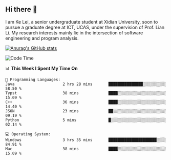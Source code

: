 ## Hi there 👋
I am Ke Lei, a senior undergraduate student at Xidian University, soon to pursue a graduate degree at ICT, UCAS, under the supervision of Prof. Lian Li. My research interests mainly lie in the intersection of software engineering and program analysis.
<!--
**KrystalRay/KrystalRay** is a ✨ _special_ ✨ repository because its `README.md` (this file) appears on your GitHub profile.

Here are some ideas to get you started:

- 🔭 I’m currently working on ...
- 🌱 I’m currently learning ...
- 👯 I’m looking to collaborate on ...
- 🤔 I’m looking for help with ...
- 💬 Ask me about ...
- 📫 How to reach me: ...
- 😄 Pronouns: ...
- ⚡ Fun fact: ...
-->
[![Anurag's GitHub stats](https://github-readme-stats.vercel.app/api?username=KrystalRay)](https://github.com/anuraghazra/github-readme-stats)
<!--START_SECTION:waka-->
![Code Time](http://img.shields.io/badge/Code%20Time-4%20hrs%2015%20mins-blue)

📊 **This Week I Spent My Time On** 

```text
💬 Programming Languages: 
Java                     2 hrs 28 mins       ███████████████░░░░░░░░░░   58.50 % 
Typst                    38 mins             ████░░░░░░░░░░░░░░░░░░░░░   15.09 % 
C++                      36 mins             ████░░░░░░░░░░░░░░░░░░░░░   14.40 % 
JSON                     23 mins             ██░░░░░░░░░░░░░░░░░░░░░░░   09.19 % 
Python                   5 mins              █░░░░░░░░░░░░░░░░░░░░░░░░   02.14 % 

💻 Operating System: 
Windows                  3 hrs 35 mins       █████████████████████░░░░   84.91 % 
Mac                      38 mins             ████░░░░░░░░░░░░░░░░░░░░░   15.09 % 
```


<!--END_SECTION:waka-->
